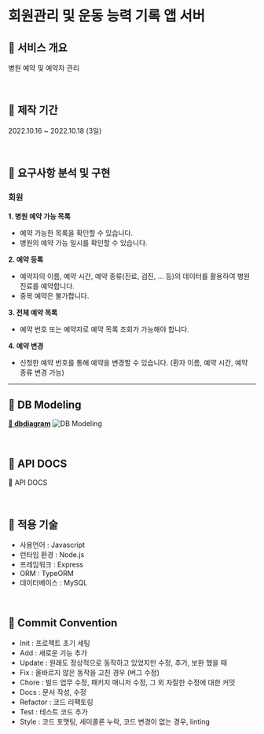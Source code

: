 # 회원관리 및 운동 능력 기록 앱 서버

## 📌 서비스 개요

병원 예약 및 예약자 관리 

<br/>

## 📌 제작 기간

2022.10.16 ~ 2022.10.18 (3일)

<br/>

## 📌 요구사항 분석 및 구현

### 회원

**1. 병원 예약 가능 목록**

- 예약 가능한 목록을 확인할 수 있습니다.
- 병원의 예약 가능 일시를 확인할 수 있습니다.

**2. 예약 등록**

- 예약자의 이름, 예약 시간, 예약 종류(진료, 검진, ... 등)의 데이터를 활용하여 병원 진료를 예약합니다.
- 중복 예약은 불가합니다.

**3. 전체 예약 목록**

- 예약 번호 또는 예약자로 예약 목록 조회가 가능해야 합니다.

**4. 예약 변경**

- 신청한 예약 번호를 통해 예약을 변경할 수 있습니다. (환자 이름, 예약 시간, 예약 종류 변경 가능)

---

## 📌 DB Modeling

**[🔗 dbdiagram](https://dbdiagram.io/d/6342861cf0018a1c5fc43173)**
![DB Modeling](https://imgur.com/e96LpnO)

<br>

## 📌 API DOCS

🔗 API DOCS

<br/>

## 📌 적용 기술

- 사용언어 : Javascript
- 런타임 환경 : Node.js
- 프레임워크 : Express
- ORM : TypeORM
- 데이터베이스 : MySQL

<br/>

## 📌 Commit Convention

- Init : 프로젝트 초기 세팅
- Add : 새로운 기능 추가
- Update : 원래도 정상적으로 동작하고 있었지만 수정, 추가, 보완 했을 때
- Fix : 올바르지 않은 동작을 고친 경우 (버그 수정)
- Chore : 빌드 업무 수정, 패키지 매니저 수정, 그 외 자잘한 수정에 대한 커밋
- Docs : 문서 작성, 수정
- Refactor : 코드 리팩토링
- Test : 테스트 코드 추가
- Style : 코드 포맷팅, 세미콜론 누락, 코드 변경이 없는 경우, linting

